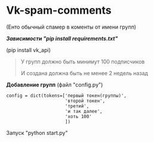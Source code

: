 # Vk-spam-comments
(Енто обычный спамер в коменты от имени групп)

***Зависимости "pip install requirements.txt"***

(pip install vk_api)

>У групп должно быть минимут 100 подписчиков
>
>И создана должна быть не менее 2 недель назад

**Добавление групп** (файл "config.py")
```
config = dict(tokens=['первый токен(группы)', 
                      'второй токен',
                      'третий',
                      'и так далее',
                      'хоть 100'
                      ])
```


Запуск "python start.py"
